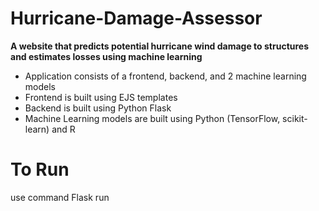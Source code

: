 # Hurricane-Damage-Assessor
**A website that predicts potential hurricane wind damage to structures and estimates losses using machine learning**
- Application consists of a frontend, backend, and 2 machine learning models
- Frontend is built using EJS templates 
- Backend is built using Python Flask
- Machine Learning models are built using Python (TensorFlow, scikit-learn) and R

# To Run
use command Flask run
